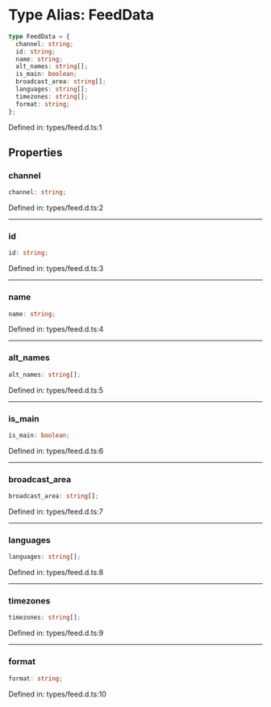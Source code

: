 # Type Alias: FeedData

```ts
type FeedData = {
  channel: string;
  id: string;
  name: string;
  alt_names: string[];
  is_main: boolean;
  broadcast_area: string[];
  languages: string[];
  timezones: string[];
  format: string;
};
```

Defined in: types/feed.d.ts:1

## Properties

### channel

```ts
channel: string;
```

Defined in: types/feed.d.ts:2

***

### id

```ts
id: string;
```

Defined in: types/feed.d.ts:3

***

### name

```ts
name: string;
```

Defined in: types/feed.d.ts:4

***

### alt\_names

```ts
alt_names: string[];
```

Defined in: types/feed.d.ts:5

***

### is\_main

```ts
is_main: boolean;
```

Defined in: types/feed.d.ts:6

***

### broadcast\_area

```ts
broadcast_area: string[];
```

Defined in: types/feed.d.ts:7

***

### languages

```ts
languages: string[];
```

Defined in: types/feed.d.ts:8

***

### timezones

```ts
timezones: string[];
```

Defined in: types/feed.d.ts:9

***

### format

```ts
format: string;
```

Defined in: types/feed.d.ts:10

